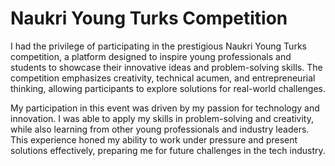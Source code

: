 # Naukri Young Turks Competition
I had the privilege of participating in the prestigious Naukri Young Turks competition, a platform designed to inspire young professionals and students to showcase their innovative ideas and problem-solving skills. The competition emphasizes creativity, technical acumen, and entrepreneurial thinking, allowing participants to explore solutions for real-world challenges.

My participation in this event was driven by my passion for technology and innovation. I was able to apply my skills in problem-solving and creativity, while also learning from other young professionals and industry leaders. This experience honed my ability to work under pressure and present solutions effectively, preparing me for future challenges in the tech industry.

